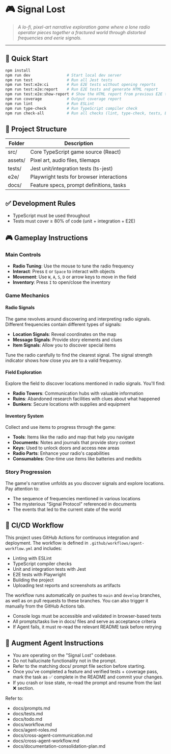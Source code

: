 # 🎮 Signal Lost

> _A lo-fi, pixel-art narrative exploration game where a lone radio operator pieces together a fractured world through distorted frequencies and eerie signals._

---

## 🚀 Quick Start

```bash
npm install
npm run dev                # Start local dev server
npm run test               # Run all Jest tests
npm run test:e2e:ci        # Run E2E tests without opening reports
npm run test:e2e:report    # Run E2E tests and generate HTML report
npm run test:e2e:show-report # Show the HTML report from previous E2E test run
npm run coverage           # Output coverage report
npm run lint               # Run ESLint
npm run type-check         # Run TypeScript compiler check
npm run check-all          # Run all checks (lint, type-check, tests, E2E tests)
```

## 📂 Project Structure

| Folder  | Description                               |
| ------- | ----------------------------------------- |
| src/    | Core TypeScript game source (React)       |
| assets/ | Pixel art, audio files, tilemaps          |
| tests/  | Jest unit/integration tests (ts-jest)     |
| e2e/    | Playwright tests for browser interactions |
| docs/   | Feature specs, prompt definitions, tasks  |

## ✅ Development Rules

- TypeScript must be used throughout
- Tests must cover ≥ 80% of code (unit + integration + E2E)

## 🎮 Gameplay Instructions

### Main Controls

- **Radio Tuning**: Use the mouse to tune the radio frequency
- **Interact**: Press `E` or `Space` to interact with objects
- **Movement**: Use `W`, `A`, `S`, `D` or arrow keys to move in the field
- **Inventory**: Press `I` to open/close the inventory

### Game Mechanics

#### Radio Signals

The game revolves around discovering and interpreting radio signals. Different frequencies contain different types of signals:

- **Location Signals**: Reveal coordinates on the map
- **Message Signals**: Provide story elements and clues
- **Item Signals**: Allow you to discover special items

Tune the radio carefully to find the clearest signal. The signal strength indicator shows how close you are to a valid frequency.

#### Field Exploration

Explore the field to discover locations mentioned in radio signals. You'll find:

- **Radio Towers**: Communication hubs with valuable information
- **Ruins**: Abandoned research facilities with clues about what happened
- **Bunkers**: Secure locations with supplies and equipment

#### Inventory System

Collect and use items to progress through the game:

- **Tools**: Items like the radio and map that help you navigate
- **Documents**: Notes and journals that provide story context
- **Keys**: Used to unlock doors and access new areas
- **Radio Parts**: Enhance your radio's capabilities
- **Consumables**: One-time use items like batteries and medkits

### Story Progression

The game's narrative unfolds as you discover signals and explore locations. Pay attention to:

- The sequence of frequencies mentioned in various locations
- The mysterious "Signal Protocol" referenced in documents
- The events that led to the current state of the world

## 🔄 CI/CD Workflow

This project uses GitHub Actions for continuous integration and deployment. The workflow is defined in `.github/workflows/agent-workflow.yml` and includes:

- Linting with ESLint
- TypeScript compiler checks
- Unit and integration tests with Jest
- E2E tests with Playwright
- Building the project
- Uploading test reports and screenshots as artifacts

The workflow runs automatically on pushes to `main` and `develop` branches, as well as on pull requests to these branches. You can also trigger it manually from the GitHub Actions tab.

- Console logs must be accessible and validated in browser-based tests
- All prompts/tasks live in docs/ files and serve as acceptance criteria
- If Agent fails, it must re-read the relevant README task before retrying

## 🧠 Augment Agent Instructions

- You are operating on the "Signal Lost" codebase.
- Do not hallucinate functionality not in the prompt.
- Refer to the matching docs/ prompt file section before starting.
- Once you've completed a feature and verified tests + coverage pass, mark the task as ✅ complete in the README and commit your changes.
- If you crash or lose state, re-read the prompt and resume from the last ❌ section.

Refer to:

- docs/prompts.md
- docs/tests.md
- docs/todo.md
- docs/workflow.md
- docs/agent-roles.md
- docs/cross-agent-communication.md
- docs/cross-agent-workflow.md
- docs/documentation-consolidation-plan.md
